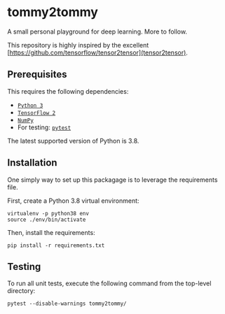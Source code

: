 # tommy2tommy

A small personal playground for deep learning. More to follow.

This repository is highly inspired by the excellent [https://github.com/tensorflow/tensor2tensor](tensor2tensor).

## Prerequisites

This requires the following dependencies:

- [`Python 3`](https://www.python.org/downloads/)
- [`TensorFlow 2`](https://www.tensorflow.org/install)
- [`NumPy`](https://numpy.org/install/)
- For testing: [`pytest`](https://docs.pytest.org/en/stable/getting-started.html#)

The latest supported version of Python is 3.8.

## Installation

One simply way to set up this packagage is to leverage the requirements file.

First, create a Python 3.8 virtual environment:

```shell
virtualenv -p python38 env
source ./env/bin/activate
```

Then, install the requirements:

```shell
pip install -r requirements.txt
```

## Testing

To run all unit tests, execute the following command from the top-level directory:

```shell
pytest --disable-warnings tommy2tommy/
```
